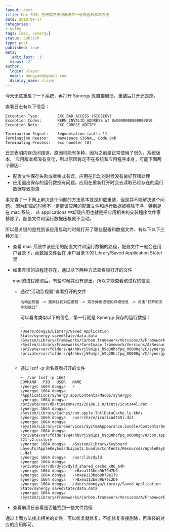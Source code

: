 ```yaml
---
layout: post
title: Mac 系统，应用突然无限崩溃的一般原因和解决方法
date: 2018-09-17
categories:
- notes
tags: [mac, synergy]
status: publish
type: post
published: true
meta:
  _edit_last: '1'
  views: '2'
author:
  login: slayer
  email: dongyado@gmail.com
  display_name: slayer
---
```


今天无意重启了一下系统，再打开 Synergy 就直接崩溃，重装后打开还是崩。

查看日志有以下信息：

```text
Exception Type:        EXC_BAD_ACCESS (SIGSEGV)
Exception Codes:       KERN_INVALID_ADDRESS at 0x0000000000000010
Exception Note:        EXC_CORPSE_NOTIFY

Termination Signal:    Segmentation fault: 11
Termination Reason:    Namespace SIGNAL, Code 0xb
Terminating Process:   exc handler [0]

```

日志表明内存访问错误，原因可能有多种，因为之前是正常使用了很久，系统版本，
应用版本都没有变化，所以原因肯定不在系统和应用程序本身，可能下面两个原因：

+ 配置文件保存失败或者格式有误，应用在启动的时候没有做好容错处理
+ 应用退出保存的运行数据有问题，应用在重新打开时会去读取已经存在的运行数据导致崩溃


事先查了一下网上解决这个问题的方法基本就是卸载重装，但是并不能解决这个问题。
因为卸载的时候不一定能该应用的配置文件和运行数据被移除干净，特别是在 mac 系统，
从 applications 中卸载应用也就是把应用相关的安装程序文件家移除了，配置文件和运行数据压根就不会动。  


所以最关键的是找到该应用启动的时候打开了哪些配置和数据文件，有以下以下三种方法：


+ 查看 mac 系统中该应用的配置文件和运行数据的路径，配置文件一般会在用户目录下，而数据文件会在
    用户目录下的 Library/Saved Application State/　里

+ 如果奔溃的进程还存在，通过以下两种方法查看锁打开的文件

    mac的进程崩溃后，有些时候并没有退出，所以才能查看该进程的信息

    - 通过“活动监视器”查看打开的文件
    
        ```text
        活动监视器 -> 搜索找到对应进程 -> 双击弹出进程的详细信息 -> 点击“打开的文件和端口”
        ```
        
        可以看考类似以下的信息，第一行就是 Synergy 保存的运行数据：
        
        ```text
        ...
        /Users/dongya/Library/Saved Application State/synergy.savedState/data.data
        /System/Library/Frameworks/Carbon.framework/Versions/A/Frameworks/HIToolbox.framework/Versions/A/Resources/Extras2.rsrc
        /System/Library/Frameworks/CoreImage.framework/Versions/A/Resources/ci_kernels.metallib
        /private/var/folders/q4/hbvrj59n1ps_h9q30hcfpq_00000gn/C/synergy/com.apple.metal/libraries.maps
        /private/var/folders/q4/hbvrj59n1ps_h9q30hcfpq_00000gn/C/synergy/com.apple.metal/libraries.data
        ...
        ```
        
    - 通过 lsof -p 命名查看打开的文件
        
        ```text
        ➜  /var lsof -p 1664
        COMMAND   PID   USER   NAME
        synergyc 1664 dongya   /
        synergyc 1664 dongya   /Applications/Synergy.app/Contents/MacOS/synergyc
        synergyc 1664 dongya   /private/var/db/timezone/tz/2018e.1.0/icutz/icutz44l.dat
        synergyc 1664 dongya   /System/Library/Caches/com.apple.IntlDataCache.le.kbdx
        synergyc 1664 dongya   /usr/share/icu/icudt59l.dat
        synergyc 1664 dongya   /System/Library/CoreServices/SystemAppearance.bundle/Contents/Resources/SystemAppearance.car
        synergyc 1664 dongya   /private/var/folders/q4/hbvrj59n1ps_h9q30hcfpq_00000gn/0/com.apple.LaunchServices-221-v2.csstore
        synergyc 1664 dongya   /System/Library/Keyboard Layouts/AppleKeyboardLayouts.bundle/Contents/Resources/AppleKeyboardLayouts-L.dat
        synergyc 1664 dongya   /usr/lib/dyld
        synergyc 1664 dongya   /private/var/db/dyld/dyld_shared_cache_x86_64h
        synergyc 1664 dongya   ->0xea113beb9b79d7b9
        synergyc 1664 dongya   ->0xea113beb9b79e179
        synergyc 1664 dongya   ->0xea113beb9b79c2b9
        synergyc 1664 dongya   /Users/dongya/Library/Saved Application State/synergy.savedState/data.data
        synergyc 1664 dongya   /System/Library/Frameworks/Carbon.framework/Versions/A/Frameworks/HIToolbox.framework/Versions/A/Resources/Extras2.rsrc

        ```
    

+ 查看崩溃日志看是否能找到一些文件路径


通过上面方法找出相关的文件，可以修复就修复，不能修复直接删除，再重装的对应的应用即可。

